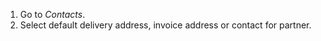 1.  Go to *Contacts*.
2.  Select default delivery address, invoice address or contact for
    partner.
